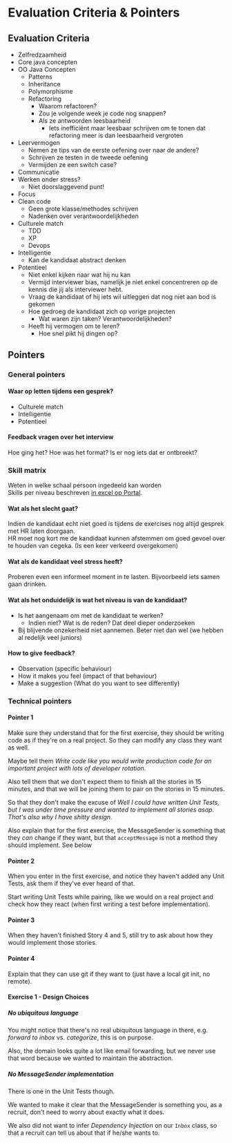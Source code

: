 # Evaluation Criteria & Pointers

## Evaluation Criteria
- Zelfredzaamheid
- Core java concepten
- OO Java Concepten
    - Patterns
    - Inheritance
    - Polymorphisme
    - Refactoring
        - Waarom refactoren?
        - Zou je volgende week je code nog snappen?
        - Als ze antwoorden leesbaarheid
            - Iets inefficiënt maar leesbaar schrijven om te tonen dat refactoring meer is dan leesbaarheid vergroten
- Leervermogen
    - Nemen ze tips van de eerste oefening over naar de andere?
    - Schrijven ze testen in de tweede oefening
    - Vermijden ze een switch case?
- Communicatie
- Werken onder stress?
    - Niet doorslaggevend punt!
- Focus
- Clean code
    - Geen grote klasse/methodes schrijven
    - Nadenken over verantwoordelijkheden
- Culturele match
    - TDD
    - XP
    - Devops
- Intelligentie
    - Kan de kandidaat abstract denken
- Potentieel
    - Niet enkel kijken naar wat hij nu kan
    - Vermijd interviewer bias, namelijk je niet enkel concentreren op de kennis die jij als interviewer hebt.
    - Vraag de kandidaat of hij iets wil uitleggen dat nog niet aan bod is gekomen
    - Hoe gedroeg de kandidaat zich op vorige projecten
        - Wat waren zijn taken? Verantwoordelijkheden?
    - Heeft hij vermogen om te leren?
        - Hoe snel pikt hij dingen op?

## Pointers
### General pointers
#### Waar op letten tijdens een gesprek?
- Culturele match
- Intelligentie
- Potentieel

#### Feedback vragen over het interview
Hoe ging het? Hoe was het format? Is er nog iets dat er ontbreekt?  

### Skill matrix
Weten in welke schaal persoon ingedeeld kan worden  
Skills per niveau beschreven [in excel op Portal](https://portal.cegeka.com/kn/root/ContinuousLearning/SitePages/Personal%20Development.aspx).

#### Wat als het slecht gaat?
Indien de kandidaat echt niet goed is tijdens de exercises nog altijd gesprek met HR laten doorgaan.  
HR moet nog kort me de kandidaat kunnen afstemmen om goed gevoel over te houden van cegeka. (Is een keer verkeerd overgekomen)

#### Wat als de kandidaat veel stress heeft?
Proberen even een informeel moment in te lasten. Bijvoorbeeld iets samen gaan drinken.
	
####  Wat als het onduidelijk is wat het niveau is van de kandidaat?
- Is het aangenaam om met de kandidaat te werken?
    - Indien niet? Wat is de reden? Dat deel dieper onderzoeken
- Bij blijvende onzekerheid niet aannemen. Beter niet dan wel (we hebben al redelijk veel juniors)	

#### How to give feedback?
- Observation (specific behaviour)
- How it makes you feel (impact of that behaviour)
- Make a suggestion (What do you want to see differently) 

### Technical pointers
#### Pointer 1
Make sure they understand that for the first exercise, they should be writing code as if they're on a real project. So they can modify any class they want as well.

Maybe tell them _Write code like you would write production code for an important project with lots of developer rotation_.

Also tell them that we don't expect them to finish all the stories in 15 minutes, and that we will be joining them to pair on the stories in 15 minutes.

So that they don't make the excuse of _Well I could have written Unit Tests, but I was under time pressure and wanted to implement all stories asap. That's also why I have shitty design._

Also explain that for the first exercise, the MessageSender is something that they _can_ change if they want, but that `acceptMessage` is not a method they should implement. See below

#### Pointer 2
When you enter in the first exercise, and notice they haven't added any Unit Tests, ask them if they've ever heard of that.

Start writing Unit Tests while pairing, like we would on a real project and check how they react (when first writing a test before implementation).

#### Pointer 3
When they haven't finished Story 4 and 5, still try to ask about how they would implement those stories.

#### Pointer 4
Explain that they can use git if they want to (just have a local git init, no remote).

#### Exercise 1 - Design Choices
##### No ubiquitous language
You might notice that there's no real ubiquitous language in there, e.g. _forward to inbox_ vs. _categorize_, this is on purpose.

Also, the domain looks quite a lot like email forwarding, but we never use that word because we wanted to maintain the abstraction.

##### No MessageSender implementation
There is one in the Unit Tests though.

We wanted to make it clear that the MessageSender is something you, as a recruit, don't need to worry about exactly what it does.

We also did not want to infer _Dependency Injection_ on our `Inbox` class, so that a recruit can tell us about that if he/she wants to.

